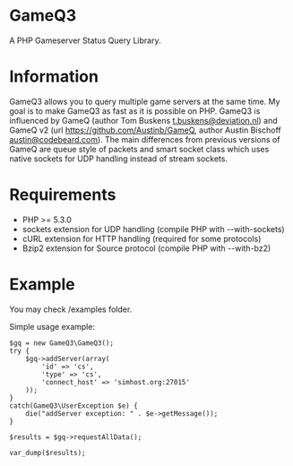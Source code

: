 GameQ3
======
A PHP Gameserver Status Query Library.

Information
===========
GameQ3 allows you to query multiple game servers at the same time. My goal is to make GameQ3 as fast as it is possible on PHP.
GameQ3 is influenced by GameQ (author Tom Buskens <t.buskens@deviation.nl>) and GameQ v2 (url https://github.com/Austinb/GameQ, author Austin Bischoff <austin@codebeard.com>).
The main differences from previous versions of GameQ are queue style of packets and smart socket class which uses native sockets for UDP handling instead of stream sockets.

Requirements
============
* PHP >= 5.3.0
* sockets extension for UDP handling (compile PHP with --with-sockets)
* cURL extension for HTTP handling (required for some protocols)
* Bzip2 extension for Source protocol (compile PHP with --with-bz2)

Example
=======
You may check /examples folder.

Simple usage example:

    $gq = new GameQ3\GameQ3();
    try {
        $gq->addServer(array(
            'id' => 'cs',
            'type' => 'cs',
            'connect_host' => 'simhost.org:27015'
        ));
    }
    catch(GameQ3\UserException $e) {
        die("addServer exception: " . $e->getMessage());
    }

    $results = $gq->requestAllData();

    var_dump($results);
